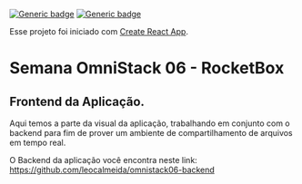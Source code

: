[![Generic badge](https://img.shields.io/badge/React->=16.13.1-blue.svg)](https://shields.io/)
[![Generic badge](https://img.shields.io/badge/React_Hooks-Yes-81BEF7.svg)](https://shields.io/)

Esse projeto foi iniciado com [Create React App](https://github.com/facebook/create-react-app).
# Semana OmniStack 06 - RocketBox
## Frontend da Aplicação.

Aqui temos a parte da visual da aplicação, trabalhando em conjunto com o backend para fim de prover um ambiente de compartilhamento de arquivos em tempo real.

O Backend da aplicação você encontra neste link: https://github.com/leocalmeida/omnistack06-backend

